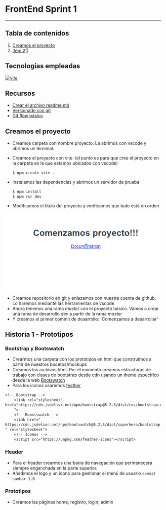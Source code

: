# FrontEnd Sprint 1
***
## Tabla de contenidos

1. [Creamos el proyecto](#creamos-proyecto)
2. [Item 2](#item2)()

## Tecnologías empleadas

 [![vite](https://encrypted-tbn0.gstatic.com/images?q=tbn:ANd9GcQsTYQgDwKWbIEM8WQ76zl_Oaw16RHcn8_J0Q&usqp=CAU)](https://www.npmjs.com/package/vite)

## Recursos
- [Crear el archivo readme.md](https://www.ionos.es/digitalguide/paginas-web/desarrollo-web/archivo-readme/)
- [Versionado con git](https://www.youtube.com/watch?v=1B9iP611WUY&list=PLY1J8ju7Eq-TUBGmySQNivh2F1Yq0CgQj&index=18)
- [Git flow básico](https://www.youtube.com/watch?v=CTM-pvIZk48)
 ## Creamos el proyecto
- Creamos carpeta con nombre proyecto. La abrimos con vscode y abrimos un terminal.
- Creamos el proyecto con vite: (el punto es para que cree el proyecto en la carpeta en la que estamos ubicados con vscode)
   
    ```
    $ npm create vite .
    ```
  
- Instalamos las dependencias y abrimos un servidor de prueba
 
    ```
    $ npm install
    $ npm run dev
    ```
- Modificamos el título del proyecto y verificamos que todo está en orden


![](public/recortes/comenzamos.png)

- Creamos repositorio en git y enlazamos con nuestra cuenta de github. Lo haremos mediante las herramientas de vscode.
- Ahora tenemos una rama *master* con el proyecto básico. Vamos a crear una rama de desarrollo *dev* a partir de la rama *master*
- Y creamos el primer commit de desarrollo: 'Comenzamos a desarrollar'

## Historia 1 - Prototipos
### Bootstrap y Bootswatch
- Crearmos una carpeta con los prototipos en html que construimos a partir de nuestros bocetos/mockups
- Creamos los archivos html. Por el momento creamos estructuras de trabajo con clases de bootstrap desde cdn usando un theme especifico desde la web [Bootswatch](https://bootswatch.com/) 
- Para los iconos usaremos [feather ](https://feathericons.com/)

```
<!-- Bootstrap -->
    <link rel="stylesheet" href="https://cdn.jsdelivr.net/npm/bootstrap@5.2.3/dist/css/bootstrap.min.css
    ">
    <!-- Boostswatch -->
    <link href="
https://cdn.jsdelivr.net/npm/bootswatch@5.2.3/dist/superhero/bootstrap.min.css
" rel="stylesheet">
    <!-- Iconos -->
    <script src="https://unpkg.com/feather-icons"></script>
```
### Header
- Para el header crearmos una barra de navegación que permanecerá siempre enganchada en la parte superior.
- Añadimos el logo y un icono para gestionar el menú de usuario
  ```commit navbar 1.0```

### Prototipos
- Creamos las páginas home, registro, login, admin
  
  

